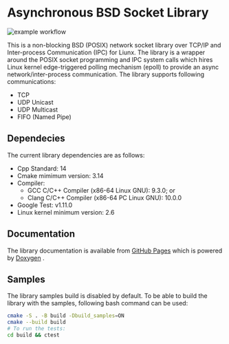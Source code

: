 # Asynchronous BSD Socket Library
![example workflow](https://github.com/langroodi/Async-BSD-Socket-Lib/actions/workflows/cmake.yml/badge.svg)

This is a non-blocking BSD (POSIX) network socket library over TCP/IP and Inter-process Communication (IPC) for Liunx. The library is a wrapper around the POSIX socket programming and IPC system calls which hires Linux kernel edge-triggered polling mechanism (epoll) to provide an async network/inter-process communication. The library supports following communications:
- TCP
- UDP Unicast
- UDP Multicast
- FIFO (Named Pipe)

## Dependecies
The current library dependencies are as follows:
- Cpp Standard: 14
- Cmake mimimum version: 3.14
- Compiler:
    - GCC C/C++ Compiler (x86-64 Linux GNU): 9.3.0; or
    - Clang C/C++ Compiler (x86-64 PC Linux GNU): 10.0.0
- Google Test: v1.11.0
- Linux kernel minimum version: 2.6

## Documentation
The library documentation is available from [GitHub Pages](https://langroodi.github.io/Async-BSD-Socket-Lib/) which is powered by [Doxygen](https://www.doxygen.nl/index.html) .

## Samples
The library samples build is disabled by default. To be able to build the library with the samples, following bash command can be used:
```bash
cmake -S . -B build -Dbuild_samples=ON
cmake --build build
# To run the tests:
cd build && ctest
``` 

